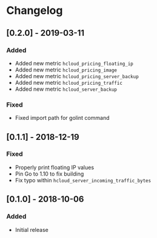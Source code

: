 # Changelog

## [0.2.0] - 2019-03-11

### Added

* Added new metric `hcloud_pricing_floating_ip`
* Added new metric `hcloud_pricing_image`
* Added new metric `hcloud_pricing_server_backup`
* Added new metric `hcloud_pricing_traffic`
* Added new metric `hcloud_server_backup`

### Fixed

* Fixed import path for golint command

## [0.1.1] - 2018-12-19

### Fixed

* Properly print floating IP values
* Pin Go to 1.10 to fix building
* Fix typo within `hcloud_server_incoming_traffic_bytes`

## [0.1.0] - 2018-10-06

### Added

* Initial release
